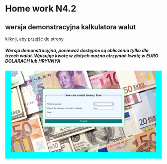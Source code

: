 # Home work N4.2
## wersja demonstracyjna kalkulatora walut

[kliknij, aby przejść do strony] 

##### Wersja demonstracyjna, ponieważ dostępne są obliczenia tylko dla trzech walut. Wpisując kwotę w złotych można otrzymać kwotę w EURO DOLARACH lub HRYVNYA

![screen strony](https://github.com/1288812/Homepage4.2/blob/main/images/S%D1%81reen.png?raw=true)








[kliknij, aby przejść do strony]: <https://1288812.github.io/Homepage4.2/>
